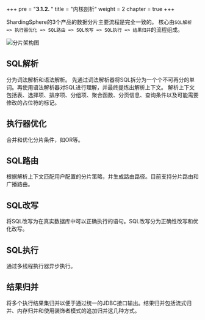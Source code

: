 +++
pre = "<b>3.1.2. </b>"
title = "内核剖析"
weight = 2
chapter = true
+++

ShardingSphere的3个产品的数据分片主要流程是完全一致的。
核心由`SQL解析 => 执行器优化 => SQL路由 => SQL改写 => SQL执行 => 结果归并`的流程组成。

![分片架构图](https://shardingsphere.apache.org/document/current/img/sharding/sharding_architecture_cn.png)

## SQL解析

分为词法解析和语法解析。
先通过词法解析器将SQL拆分为一个个不可再分的单词。再使用语法解析器对SQL进行理解，并最终提炼出解析上下文。
解析上下文包括表、选择项、排序项、分组项、聚合函数、分页信息、查询条件以及可能需要修改的占位符的标记。

## 执行器优化

合并和优化分片条件，如OR等。

## SQL路由

根据解析上下文匹配用户配置的分片策略，并生成路由路径。目前支持分片路由和广播路由。

## SQL改写

将SQL改写为在真实数据库中可以正确执行的语句。SQL改写分为正确性改写和优化改写。

## SQL执行

通过多线程执行器异步执行。

## 结果归并

将多个执行结果集归并以便于通过统一的JDBC接口输出。结果归并包括流式归并、内存归并和使用装饰者模式的追加归并这几种方式。
